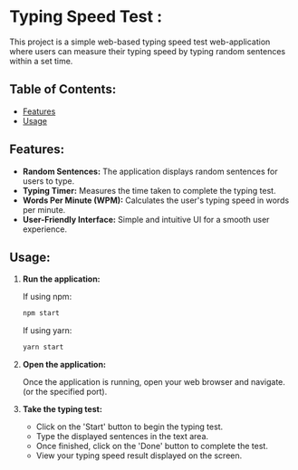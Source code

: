 # Typing Speed Test :

This project is a simple web-based typing speed test web-application where users can measure their typing speed by typing random sentences within a set time.

## Table of Contents:

- [Features](#features)
- [Usage](#usage)
  

## Features:

- **Random Sentences:** The application displays random sentences for users to type.
- **Typing Timer:** Measures the time taken to complete the typing test.
- **Words Per Minute (WPM):** Calculates the user's typing speed in words per minute.
- **User-Friendly Interface:** Simple and intuitive UI for a smooth user experience.
  

## Usage:

1. **Run the application:**

    If using npm:

    ```bash
    npm start
    ```

    If using yarn:

    ```bash
    yarn start
    ```

2. **Open the application:**

    Once the application is running, open your web browser and navigate. (or the specified port).

3. **Take the typing test:**

    - Click on the 'Start' button to begin the typing test.
    - Type the displayed sentences in the text area.
    - Once finished, click on the 'Done' button to complete the test.
    - View your typing speed result displayed on the screen.
